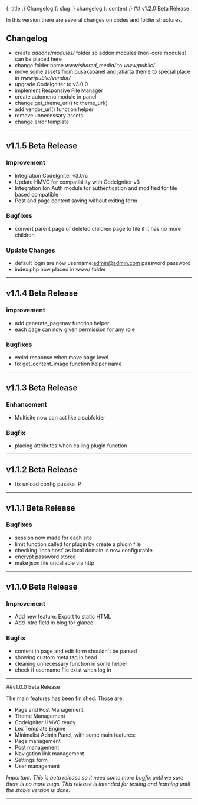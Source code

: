 {: title :} Changelog
{: slug :} changelog
{: content :} ## v1.2.0 Beta Release

In this version there are several changes on codes and folder structures.

## Changelog

- create *addons/modules/* folder so addon modules (non-core modules) can be placed here
- change folder name *www/shared_media/* to *www/public/*
- move some assets from pusakapanel and jakarta theme to special place in *www/public/vendor/*
- upgrade CodeIgniter to v3.0.0
- implement Responsive File Manager
- create automenu module in panel
- change get_theme_url() to theme_url()
- add vendor_url() function helper
- remove unnecessary assets
- change error template

---------

## v1.1.5 Beta Release

### Improvement

- Integration CodeIgniter v3.0rc
- Update HMVC for compatibility with CodeIgniter v3
- Integration Ion Auth module for authentication and modified for file based compatible
- Post and page content saving without exiting form

### Bugfixes

- convert parent page of deleted children page to file if it has no more children

### Update Changes

- default login are now username:admin@admin.com password:password
- index.php now placed in www/ folder

---------

## v1.1.4 Beta Release

### improvement

- add generate_pagenav function helper
- each page can now given permission for any role

### bugfixes

- weird response when move page level
- fix get_content_image function helper name

---------

## v1.1.3 Beta Release

### Enhancement

- Multisite now can act like a subfolder

### Bugfix

- placing attributes when calling plugin function

---------

## v1.1.2 Beta Release

- fix unload config pusaka :P

---------

## v1.1.1 Beta Release

### Bugfixes

- session now made for each site
- limit function called for plugin by create a plugin file
- checking 'localhost' as local domain is now configurable
- encrypt password stored
- make json file uncallable via http

---------

## v1.1.0 Beta Release

### Improvement

- Add new feature: Export to static HTML
- Add intro field in blog for glance

### Bugfix

- content in page and edit form shouldn't be parsed
- showing custom meta tag in head
- cleaning unnecessary function in some helper
- check if username file exist when log in

--------

##v1.0.0 Beta Release

The main features has been finished. Those are:

- Page and Post Management
- Theme Management
- Codeigniter HMVC ready
- Lex Template Engine
- Minimalist Admin Panel, with some main features:
- Page management
- Post management
- Navigation link management
- Settings form
- User management

*Important: This is beta release so it need some more bugfix until we sure there is no more bugs. This release is intended for testing and learning until the stable version is done.*

--------
